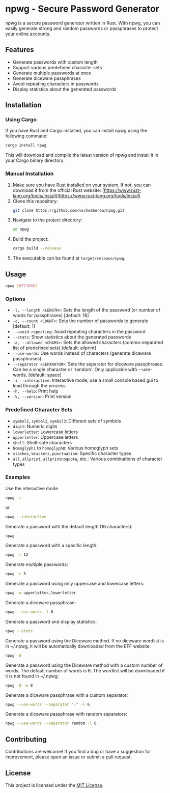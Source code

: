 # npwg - Secure Password Generator

npwg is a secure password generator written in Rust. With npwg, you can easily generate strong and random passwords or passphrases to protect your online accounts.

## Features

- Generate passwords with custom length
- Support various predefined character sets
- Generate multiple passwords at once
- Generate diceware passphrases
- Avoid repeating characters in passwords
- Display statistics about the generated passwords

## Installation

### Using Cargo

If you have Rust and Cargo installed, you can install npwg using the following command:

```sh
cargo install npwg
```

This will download and compile the latest version of npwg and install it in your Cargo binary directory.

### Manual Installation

1. Make sure you have Rust installed on your system. If not, you can download it from the official Rust website: [https://www.rust-lang.org/tools/install](https://www.rust-lang.org/tools/install)
2. Clone this repository:
   ```sh
   git clone https://github.com/vschwaberow/npwg.git
   ```
3. Navigate to the project directory:
   ```sh
   cd npwg
   ```
4. Build the project:
   ```sh
   cargo build --release
   ```
5. The executable can be found at `target/release/npwg`.

## Usage

```sh
npwg [OPTIONS]
```

### Options

- `-l, --length <LENGTH>`: Sets the length of the password (or number of words for passphrases) [default: 16]
- `-c, --count <COUNT>`: Sets the number of passwords to generate [default: 1]
- `--avoid-repeating`: Avoid repeating characters in the password
- `--stats`: Show statistics about the generated passwords
- `-a, --allowed <CHARS>`: Sets the allowed characters (comma-separated list of predefined sets) [default: allprint]
- `--use-words`: Use words instead of characters (generate diceware passphrases)
- `--separator <SEPARATOR>`: Sets the separator for diceware passphrases. Can be a single character or 'random'. Only applicable with --use-words. [default: space]
- `-i --interactive`: Interactive mode, use a small console based gui to lead through the process
- `-h, --help`: Print help
- `-V, --version`: Print version

### Predefined Character Sets

- `symbol1`, `symbol2`, `symbol3`: Different sets of symbols
- `digit`: Numeric digits
- `lowerletter`: Lowercase letters
- `upperletter`: Uppercase letters
- `shell`: Shell-safe characters
- `homoglyph1` to `homoglyph8`: Various homoglyph sets
- `slashes`, `brackets`, `punctuation`: Specific character types
- `all`, `allprint`, `allprintnoquote`, etc.: Various combinations of character types

### Examples

Use the interactive mode
```sh
npwg -i
```
or
```sh
npwg --interactive
```

Generate a password with the default length (16 characters):
```sh
npwg
```

Generate a password with a specific length:
```sh
npwg -l 12
```

Generate multiple passwords:
```sh
npwg -c 5
```

Generate a password using only uppercase and lowercase letters:
```sh
npwg -a upperletter,lowerletter
```

Generate a diceware passphrase:
```sh
npwg --use-words -l 6
```

Generate a password and display statistics:
```sh
npwg --stats
```

Generate a password using the Diceware method. If no diceware wordlist is in ~/.npwg, it will be automatically downloaded from the EFF website:

```sh
npwg -d
```

Generate a password using the Diceware method with a custom number of words. The default number of words is 6. The wordlist will be downloaded if it is not found in ~/.npwg:

```sh
npwg -d -w 8
```

Generate a diceware passphrase with a custom separator:
```sh
npwg --use-words --separator "-" -l 6
```

Generate a diceware passphrase with random separators:
```sh
npwg --use-words --separator random -l 6
```

## Contributing

Contributions are welcome! If you find a bug or have a suggestion for improvement, please open an issue or submit a pull request.

## License

This project is licensed under the [MIT License](LICENSE).
